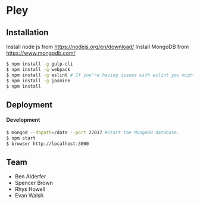 Pley
=========

Installation
------------

Install node js from https://nodejs.org/en/download/
Install MongoDB from https://www.mongodb.com/

```bash
$ npm install -g gulp-cli
$ npm install -g webpack
$ npm install -g eslint # If you're having issues with eslint you might want to make sure you're on an updated version of node js, or just message me.
$ npm install -g jasmine
$ npm install
```

Deployment
----------

#### Development

```bash
$ mongod --dbpath=/data --port 27017 #Start the MongoDB database.
$ npm start
$ browser http://localhost:3000
```

Team
------------

* Ben Alderfer
* Spencer Brown
* Rhys Howell
* Evan Walsh